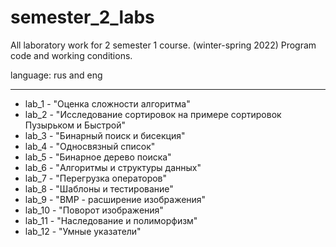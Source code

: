 # semester_2_labs #

All laboratory work for 2 semester 1 course. (winter-spring 2022) Program code and working conditions. 

language: rus and eng
___
+ lab_1 - "Оценка сложности алгоритма"
+ lab_2 - "Исследование сортировок на примере сортировок Пузырьком и Быстрой"
+ lab_3 - "Бинарный поиск и бисекция"
+ lab_4 - "Односвязный список"
+ lab_5 - "Бинарное дерево поиска"
+ lab_6 - "Алгоритмы и структуры данных"
+ lab_7 - "Перегрузка операторов"
+ lab_8 - "Шаблоны и тестирование"
+ lab_9 - "BMP - расширение изображения"
+ lab_10 - "Поворот изображения"
+ lab_11 - "Наследование и полиморфизм"
+ lab_12 - "Умные указатели"
